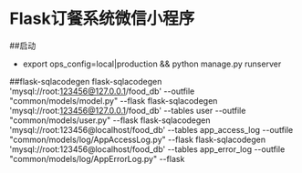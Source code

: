 Flask订餐系统微信小程序
=====================
##启动
* export ops_config=local|production && python manage.py runserver

##flask-sqlacodegen
    flask-sqlacodegen 'mysql://root:123456@127.0.0.1/food_db' --outfile "common/models/model.py"  --flask
    flask-sqlacodegen 'mysql://root:123456@127.0.0.1/food_db' --tables user --outfile  "common/models/user.py"   --flask
    flask-sqlacodegen 'mysql://root:123456@localhost/food_db' --tables app_access_log --outfile "common/models/log/AppAccessLog.py"  --flask
    flask-sqlacodegen 'mysql://root:123456@localhost/food_db' --tables app_error_log --outfile "common/models/log/AppErrorLog.py"  --flask
